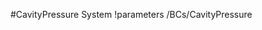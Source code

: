 <!-- MOOSE System Documentation Stub: Remove this when content is added. -->
#CavityPressure System
!parameters /BCs/CavityPressure

